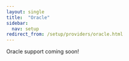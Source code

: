 ```yaml
---
layout: single
title:  "Oracle"
sidebar:
  nav: setup
redirect_from: /setup/providers/oracle.html
---
```


Oracle support coming soon!
